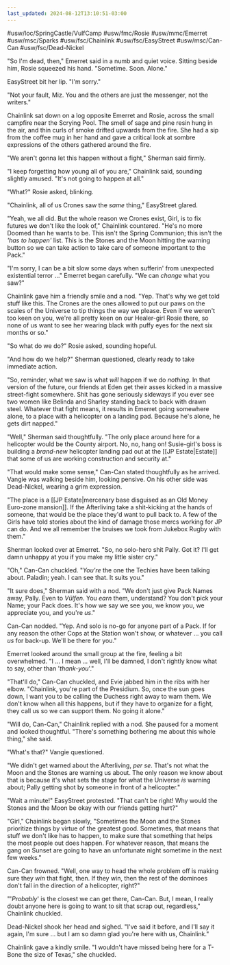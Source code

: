 ```yaml
---
last_updated: 2024-08-12T13:10:51-03:00
---
```


#usw/loc/SpringCastle/VulfCamp #usw/fmc/Rosie #usw/mmc/Emerret #usw/msc/Sparks #usw/fsc/Chainlink #usw/fsc/EasyStreet #usw/msc/Can-Can #usw/fsc/Dead-Nickel

"So I'm dead, then," Emerret said in a numb and quiet voice. Sitting beside him, Rosie squeezed his hand. "Sometime. Soon. Alone."

EasyStreet bit her lip. "I'm sorry."

"Not your fault, Miz. You and the others are just the messenger, not the writers."

Chainlink sat down on a log opposite Emerret and Rosie, across the small campfire near the Scrying Pool. The smell of sage and pine resin hung in the air, and thin curls of smoke drifted upwards from the fire. She had a sip from the coffee mug in her hand and gave a critical look at sombre expressions of the others gathered around the fire.

"We aren't gonna let this happen without a fight," Sherman said firmly.

"I keep forgetting how young all of you are," Chainlink said, sounding slightly amused. "It's not going to happen at all."

"What?" Rosie asked, blinking.

"Chainlink, all of us Crones saw the _same_ thing," EasyStreet glared.

"Yeah, we all did. But the whole reason we Crones exist, Girl, is to fix futures we don't like the look of," Chainlink countered. "He's no more Doomed than he wants to be. This isn't the Spring Communion; this isn't the _'has to happen'_ list. This is the Stones and the Moon hitting the warning button so we can take action to take care of someone important to the Pack."

"I'm sorry, I can be a bit slow some days when sufferin' from unexpected existential terror …" Emerret began carefully. "We can _change_ what you saw?"

Chainlink gave him a friendly smile and a nod. "Yep. That's why we get told stuff like this. The Crones are the ones allowed to put our paws on the scales of the Universe to tip things the way we please. Even if we weren't too keen on you, we're all pretty keen on our Healer-girl Rosie there, so none of us want to see her wearing black with puffy eyes for the next six months or so."

"So what do we do?" Rosie asked, sounding hopeful.

"And how do we help?" Sherman questioned, clearly ready to take immediate action.

"So, reminder, what we saw is what _will_ happen if we do _nothing_. In that version of the future, our friends at Eden get their asses kicked in a massive street-fight somewhere. Shit has gone seriously sideways if you ever see two women like Belinda and Sharley standing back to back with drawn steel. Whatever that fight means, it results in Emerret going somewhere alone, to a place with a helicopter on a landing pad. Because he's alone, he gets dirt napped."

"Well," Sherman said thoughtfully. "The only place around here for a helicopter would be the County airport. No, no, hang on! Susie-girl's boss is building a _brand-new_ helicopter landing pad out at the [[JP Estate|Estate]] that some of us are working construction and security at."

"That would make some sense," Can-Can stated thoughtfully as he arrived. Vangie was walking beside him, looking pensive. On his other side was Dead-Nickel, wearing a grim expression.

"The place is a [[JP Estate|mercenary base disguised as an Old Money Euro-zone mansion]]. If the Afterliving take a shit-kicking at the hands of someone, that would be the place they'd want to pull back to. A few of the Girls have told stories about the kind of damage those mercs working for JP can do. And we all remember the bruises we took from Jukebox Rugby with them."

Sherman looked over at Emerret. "So, no solo-hero shit Pally. Got it? I'll get damn unhappy at you if you make my little sister cry."

"Oh," Can-Can chuckled. "_You're_ the one the Techies have been talking about. Paladin; yeah. I can see that. It suits you."

"It sure does," Sherman said with a nod. "We don't just give Pack Names away, Pally. Even to _Vülfen_. You _earn_ them, understand? You don't pick your Name; your Pack does. It's how we say we see you, we know you, we appreciate you, and you're _us_."

Can-Can nodded. "Yep. And solo is no-go for anyone part of a Pack. If for any reason the other Cops at the Station won't show, or whatever … you call _us_ for back-up. We'll be there for you."

Emerret looked around the small group at the fire, feeling a bit overwhelmed. "I … I mean … well, I'll be damned, I don't rightly know what to say, other than '_thank-you_'."

"That'll do," Can-Can chuckled, and Evie jabbed him in the ribs with her elbow. "Chainlink, you're part of the Presidium. So, once the sun goes down, I want you to be calling the Duchess right away to warn them. We don't know when all this happens, but if they have to organize for a fight, they call us so we can support them. No going it alone."

"Will do, Can-Can," Chainlink replied with a nod. She paused for a moment and looked thoughtful. "There's something bothering me about this whole thing," she said.

"What's that?" Vangie questioned.

"We didn't get warned about the Afterliving, _per se_. That's not what the Moon and the Stones are warning us about. The only reason we know about that is because it's what sets the stage for what the Universe _is_ warning about; Pally getting shot by someone in front of a helicopter."

"Wait a minute!" EasyStreet protested. "That can't be right! Why would the Stones and the Moon be okay with our friends getting hurt?"

"Girl," Chainlink began slowly, "Sometimes the Moon and the Stones prioritize things by virtue of the greatest good. Sometimes, that means that stuff we don't like has to happen, to make sure that something that helps the most people out does happen. For whatever reason, that means the gang on Sunset are going to have an unfortunate night sometime in the next few weeks."

Can-Can frowned. "Well, one way to head the whole problem off is making sure they _win_ that fight, then. If they win, then the rest of the dominoes don't fall in the direction of a helicopter, right?"

"'_Probably_' is the closest we can get there, Can-Can. But, I mean, I really doubt anyone here is going to want to sit that scrap out, regardless," Chainlink chuckled.

Dead-Nickel shook her head and sighed. "I've said it before, and I'll say it again, I'm sure … but I am so damn glad you're here with us, Chainlink."

Chainlink gave a kindly smile. "I wouldn't have missed being here for a T-Bone the size of Texas," she chuckled.
